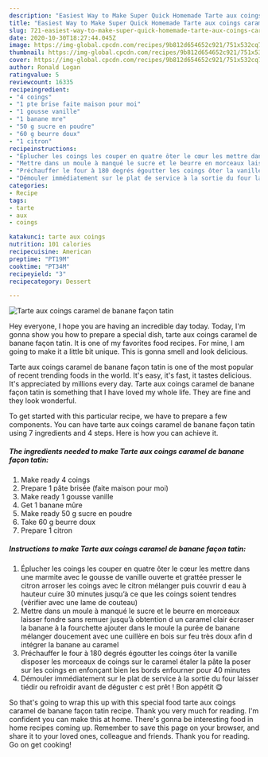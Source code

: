 ```yaml
---
description: "Easiest Way to Make Super Quick Homemade Tarte aux coings caramel de banane façon tatin"
title: "Easiest Way to Make Super Quick Homemade Tarte aux coings caramel de banane façon tatin"
slug: 721-easiest-way-to-make-super-quick-homemade-tarte-aux-coings-caramel-de-banane-facon-tatin
date: 2020-10-30T18:27:44.045Z
image: https://img-global.cpcdn.com/recipes/9b812d654652c921/751x532cq70/tarte-aux-coings-caramel-de-banane-facon-tatin-photo-principale-de-la-recette.jpg
thumbnail: https://img-global.cpcdn.com/recipes/9b812d654652c921/751x532cq70/tarte-aux-coings-caramel-de-banane-facon-tatin-photo-principale-de-la-recette.jpg
cover: https://img-global.cpcdn.com/recipes/9b812d654652c921/751x532cq70/tarte-aux-coings-caramel-de-banane-facon-tatin-photo-principale-de-la-recette.jpg
author: Ronald Logan
ratingvalue: 5
reviewcount: 16335
recipeingredient:
- "4 coings"
- "1 pte brise faite maison pour moi"
- "1 gousse vanille"
- "1 banane mre"
- "50 g sucre en poudre"
- "60 g beurre doux"
- "1 citron"
recipeinstructions:
- "Éplucher les coings les couper en quatre ôter le cœur les mettre dans une marmite avec le gousse de vanille ouverte et grattée presser le citron arroser les coings avec le citron mélanger puis couvrir d eau à hauteur cuire 30 minutes jusqu’à ce que les coings soient tendres (vérifier avec une lame de couteau)"
- "Mettre dans un moule à manqué le sucre et le beurre en morceaux laisser fondre sans remuer jusqu’à obtention d un caramel clair écraser la banane à la fourchette ajouter dans le moule la purée de banane mélanger doucement avec une cuillère en bois sur feu très doux afin d intégrer la banane au caramel"
- "Préchauffer le four à 180 degrés égoutter les coings ôter la vanille disposer les morceaux de coings sur le caramel étaler la pâte la poser sur les coings en enfonçant bien les bords enfourner pour 40 minutes"
- "Démouler immédiatement sur le plat de service à la sortie du four laisser tiédir ou refroidir avant de déguster c est prêt ! Bon appétit 😋"
categories:
- Recipe
tags:
- tarte
- aux
- coings

katakunci: tarte aux coings 
nutrition: 101 calories
recipecuisine: American
preptime: "PT19M"
cooktime: "PT34M"
recipeyield: "3"
recipecategory: Dessert

---
```



![Tarte aux coings caramel de banane façon tatin](https://img-global.cpcdn.com/recipes/9b812d654652c921/751x532cq70/tarte-aux-coings-caramel-de-banane-facon-tatin-photo-principale-de-la-recette.jpg)

Hey everyone, I hope you are having an incredible day today. Today, I'm gonna show you how to prepare a special dish, tarte aux coings caramel de banane façon tatin. It is one of my favorites food recipes. For mine, I am going to make it a little bit unique. This is gonna smell and look delicious.

Tarte aux coings caramel de banane façon tatin is one of the most popular of recent trending foods in the world. It's easy, it's fast, it tastes delicious. It's appreciated by millions every day. Tarte aux coings caramel de banane façon tatin is something that I have loved my whole life. They are fine and they look wonderful.




To get started with this particular recipe, we have to prepare a few components. You can have tarte aux coings caramel de banane façon tatin using 7 ingredients and 4 steps. Here is how you can achieve it.

<!--inarticleads1-->

##### The ingredients needed to make Tarte aux coings caramel de banane façon tatin:

1. Make ready 4 coings
1. Prepare 1 pâte brisée (faite maison pour moi)
1. Make ready 1 gousse vanille
1. Get 1 banane mûre
1. Make ready 50 g sucre en poudre
1. Take 60 g beurre doux
1. Prepare 1 citron




<!--inarticleads2-->

##### Instructions to make Tarte aux coings caramel de banane façon tatin:

1. Éplucher les coings les couper en quatre ôter le cœur les mettre dans une marmite avec le gousse de vanille ouverte et grattée presser le citron arroser les coings avec le citron mélanger puis couvrir d eau à hauteur cuire 30 minutes jusqu’à ce que les coings soient tendres (vérifier avec une lame de couteau)
1. Mettre dans un moule à manqué le sucre et le beurre en morceaux laisser fondre sans remuer jusqu’à obtention d un caramel clair écraser la banane à la fourchette ajouter dans le moule la purée de banane mélanger doucement avec une cuillère en bois sur feu très doux afin d intégrer la banane au caramel
1. Préchauffer le four à 180 degrés égoutter les coings ôter la vanille disposer les morceaux de coings sur le caramel étaler la pâte la poser sur les coings en enfonçant bien les bords enfourner pour 40 minutes
1. Démouler immédiatement sur le plat de service à la sortie du four laisser tiédir ou refroidir avant de déguster c est prêt ! Bon appétit 😋




So that's going to wrap this up with this special food tarte aux coings caramel de banane façon tatin recipe. Thank you very much for reading. I'm confident you can make this at home. There's gonna be interesting food in home recipes coming up. Remember to save this page on your browser, and share it to your loved ones, colleague and friends. Thank you for reading. Go on get cooking!
